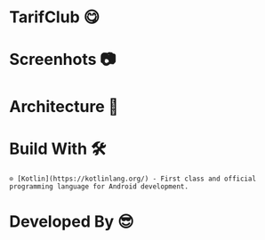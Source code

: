 # TarifClub  😋

#  Screenhots 📷


####

# Architecture  📜

# Build With  🛠
    ⊙ [Kotlin](https://kotlinlang.org/) - First class and official programming language for Android development.

# Developed By 😎

